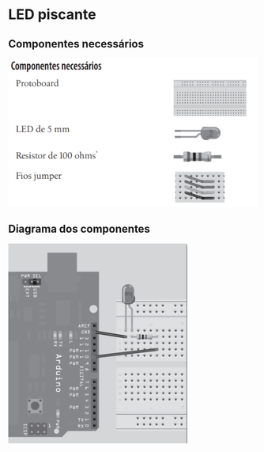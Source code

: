 # LED piscante

## Componentes necessários
![Componentes](../assets/blink2.png "Componentes")

## Diagrama dos componentes
![Diagrama](../assets/blink.png "Diagrama")